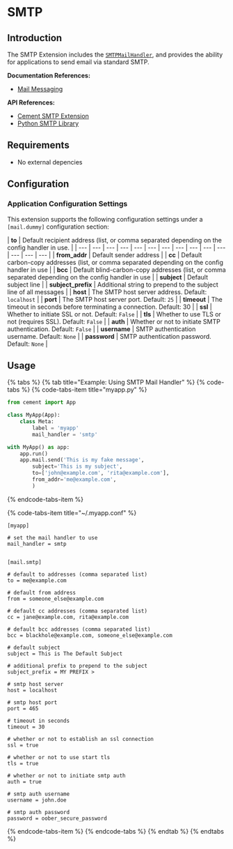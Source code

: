 # SMTP

## Introduction

The SMTP Extension includes the [`SMTPMailHandler`](https://cement.readthedocs.io/en/2.99/api/ext/ext_smtp/#cement.ext.ext_smtp.SMTPMailHandler), and provides the ability for applications to send email via standard SMTP.

**Documentation References:**

* [Mail Messaging](../core-foundation/mail-messaging.md)

**API References:**

* [Cement SMTP Extension](https://cement.readthedocs.io/en/2.99/api/ext/ext_smtp)
* [Python SMTP Library](https://docs.python.org/3/library/smtplib.html)

## Requirements

* No external depencies

## Configuration

### Application Configuration Settings

This extension supports the following configuration settings under a `[mail.dummy]` configuration section:

| **to** | Default recipient address \(list, or comma separated depending on the config handler in use. |
| --- | --- | --- | --- | --- | --- | --- | --- | --- | --- | --- | --- | --- | --- |
| **from\_addr** | Default sender address |
| **cc** | Default carbon-copy addresses \(list, or comma separated depending on the config handler in use |
| **bcc** | Default blind-carbon-copy addresses \(list, or comma separated depending on the config handler in use |
| **subject** | Default subject line |
| **subject\_prefix** | Additional string to prepend to the subject line of all messages |
| **host** | The SMTP host server address. Default: `localhost` |
| **port** | The SMTP host server port. Default: `25` |
| **timeout** | The timeout in seconds before terminating a connection. Default: 30 |
| **ssl** | Whether to initiate SSL or not. Default: `False` |
| **tls** | Whether to use TLS or not \(requires SSL\). Default: `False` |
| **auth** | Whether or not to initiate SMTP authentication. Default: `False` |
| **username** | SMTP authentication username. Default: `None` |
| **password** | SMTP authentication password. Default: `None` |

## Usage

{% tabs %}
{% tab title="Example: Using SMTP Mail Handler" %}
{% code-tabs %}
{% code-tabs-item title="myapp.py" %}
```python
from cement import App

class MyApp(App):
    class Meta:
        label = 'myapp'
        mail_handler = 'smtp'

with MyApp() as app:
    app.run()
    app.mail.send('This is my fake message',
        subject='This is my subject',
        to=['john@example.com', 'rita@example.com'],
        from_addr='me@example.com',
        )
```
{% endcode-tabs-item %}

{% code-tabs-item title="~/.myapp.conf" %}
```
[myapp]

# set the mail handler to use
mail_handler = smtp


[mail.smtp]

# default to addresses (comma separated list)
to = me@example.com

# default from address
from = someone_else@example.com

# default cc addresses (comma separated list)
cc = jane@example.com, rita@example.com

# default bcc addresses (comma separated list)
bcc = blackhole@example.com, someone_else@example.com

# default subject
subject = This is The Default Subject

# additional prefix to prepend to the subject
subject_prefix = MY PREFIX >

# smtp host server
host = localhost

# smtp host port
port = 465

# timeout in seconds
timeout = 30

# whether or not to establish an ssl connection
ssl = true

# whether or not to use start tls
tls = true

# whether or not to initiate smtp auth
auth = true

# smtp auth username
username = john.doe

# smtp auth password
password = oober_secure_password
```
{% endcode-tabs-item %}
{% endcode-tabs %}
{% endtab %}
{% endtabs %}

